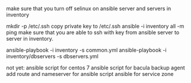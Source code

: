 make sure that you turn off selinux on ansible server and servers in inventory

mkdir -p /etc/.ssh
copy private key to /etc/.ssh
ansible -i inventory all -m ping
make sure that you are able to ssh with key from ansible server to server in inventory.

ansible-playbook -i inventory -s common.yml
ansible-playbook -i inventory/dbservers -s dbservers.yml

not yet:
ansible script for centos 7
ansible script for bacula backup agent
add route and nameserver for ansible script
ansible for service zone
